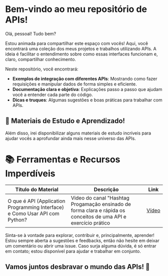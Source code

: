# Bem-vindo ao meu repositório de APIs!

Olá, pessoal! Tudo bem?

Estou animada para compartilhar este espaço com vocês! Aqui, você encontrará uma coleção dos meus projetos e trabalhos utilizando APIs. A ideia é facilitar o entendimento sobre como essas interfaces funcionam e, claro, compartilhar conhecimento.

Neste repositório, você encontrará:

- **Exemplos de integração com diferentes APIs**: Mostrando como fazer requisições e manipular dados de forma simples e eficiente.
- **Documentação clara e objetiva**: Explicações passo a passo que ajudam você a entender cada parte do código.
- **Dicas e truques**: Algumas sugestões e boas práticas para trabalhar com APIs.

## 🚀 Materiais de Estudo e Aprendizado!

Além disso, irei disponibilizar alguns materiais de estudo incríveis para ajudar vocês a aprofundar ainda mais nesse universo das APIs. 

# 📚 Ferramentas e Recursos Imperdíveis

| Título do Material                | Descrição                                     | Link                                 |
|-----------------------------------|-----------------------------------------------|--------------------------------------|
| O que é API (Application Programming Interface) e Como Usar API com Python? | Video do canal "Hashtag Progamação ensinado de forma clara e rápida os conceitos de uma API e exercício prático |[Vídeo](https://youtu.be/eel1OVIdfUw?si=1vhC0F_FHW_9gvwR) |


Sinta-se à vontade para explorar, contribuir e, principalmente, aprender! Estou sempre aberta a sugestões e feedbacks, então não hesite em deixar um comentário ou abrir uma issue. Caso surja alguma dúvida, é só entrar em contato; estou disponível para ajudar e trabalhar em conjunto.

## Vamos juntos desbravar o mundo das APIs! 🚀
